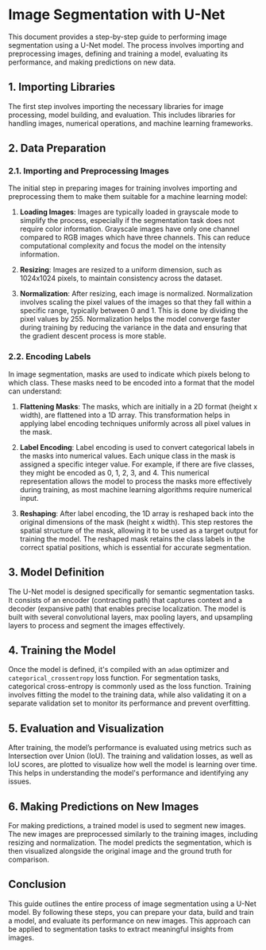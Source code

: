 # Image Segmentation with U-Net

This document provides a step-by-step guide to performing image segmentation using a U-Net model. The process involves importing and preprocessing images, defining and training a model, evaluating its performance, and making predictions on new data.

## 1. Importing Libraries

The first step involves importing the necessary libraries for image processing, model building, and evaluation. This includes libraries for handling images, numerical operations, and machine learning frameworks.

## 2. Data Preparation

### 2.1. Importing and Preprocessing Images

The initial step in preparing images for training involves importing and preprocessing them to make them suitable for a machine learning model:

1. **Loading Images**: Images are typically loaded in grayscale mode to simplify the process, especially if the segmentation task does not require color information. Grayscale images have only one channel compared to RGB images which have three channels. This can reduce computational complexity and focus the model on the intensity information.

2. **Resizing**: Images are resized to a uniform dimension, such as 1024x1024 pixels, to maintain consistency across the dataset.

3. **Normalization**: After resizing, each image is normalized. Normalization involves scaling the pixel values of the images so that they fall within a specific range, typically between 0 and 1. This is done by dividing the pixel values by 255. Normalization helps the model converge faster during training by reducing the variance in the data and ensuring that the gradient descent process is more stable.

### 2.2. Encoding Labels

In image segmentation, masks are used to indicate which pixels belong to which class. These masks need to be encoded into a format that the model can understand:

1. **Flattening Masks**: The masks, which are initially in a 2D format (height x width), are flattened into a 1D array. This transformation helps in applying label encoding techniques uniformly across all pixel values in the mask.

2. **Label Encoding**: Label encoding is used to convert categorical labels in the masks into numerical values. Each unique class in the mask is assigned a specific integer value. For example, if there are five classes, they might be encoded as 0, 1, 2, 3, and 4. This numerical representation allows the model to process the masks more effectively during training, as most machine learning algorithms require numerical input.

3. **Reshaping**: After label encoding, the 1D array is reshaped back into the original dimensions of the mask (height x width). This step restores the spatial structure of the mask, allowing it to be used as a target output for training the model. The reshaped mask retains the class labels in the correct spatial positions, which is essential for accurate segmentation.

## 3. Model Definition

The U-Net model is designed specifically for semantic segmentation tasks. It consists of an encoder (contracting path) that captures context and a decoder (expansive path) that enables precise localization. The model is built with several convolutional layers, max pooling layers, and upsampling layers to process and segment the images effectively.

## 4. Training the Model

Once the model is defined, it's compiled with an `adam` optimizer and `categorical_crossentropy` loss function. For segmentation tasks, categorical cross-entropy is commonly used as the loss function. Training involves fitting the model to the training data, while also validating it on a separate validation set to monitor its performance and prevent overfitting.

## 5. Evaluation and Visualization

After training, the model’s performance is evaluated using metrics such as Intersection over Union (IoU). The training and validation losses, as well as IoU scores, are plotted to visualize how well the model is learning over time. This helps in understanding the model's performance and identifying any issues.

## 6. Making Predictions on New Images

For making predictions, a trained model is used to segment new images. The new images are preprocessed similarly to the training images, including resizing and normalization. The model predicts the segmentation, which is then visualized alongside the original image and the ground truth for comparison.

## Conclusion

This guide outlines the entire process of image segmentation using a U-Net model. By following these steps, you can prepare your data, build and train a model, and evaluate its performance on new images. This approach can be applied to segmentation tasks to extract meaningful insights from images.
